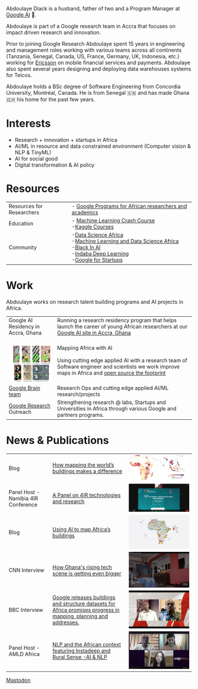 Abdoulaye Diack is a husband, father of two and a Program Manager at [Google AI](https://research.google/) 🤖.  

Abdoulaye is part of a Google research team in Accra that focuses on impact driven research and innovation.

Prior to joining Google Research Abdoulaye spent 15 years in engineering and management roles working with various teams across all continents (Tanzania, Senegal, Canada, US, France, Germany, UK, Indonesia, etc.) working for [Ericsson](https//:ericsson.com) on mobile financial services and payments. Abdoulaye also spent several years designing and deploying data warehouses systems for Telcos. 

Abdoulaye holds a BSc degree of Software Engineering from Concordia University, Montréal, Canada. He is from Senegal 🇸🇳 and has made Ghana 🇬🇭 his home for the past few years. 

# Interests

 - Research + innovation + startups in Africa
 - AI/ML in resource and data constrained environment (Computer vision & NLP & TinyML) 
 - AI for social good
 - Digital transformation & AI policy

# Resources 

|  |  |
|--|--|
|Resources for Researchers| - [Google Programs for African researchers and academics](https://www.linkedin.com/pulse/google-resources-african-researchers-academics-abdoulaye-diack/?trackingId=BOUX2FrCSLKViH%2F2Gs%2FrmA%3D%3D)
|Education| - [Machine Learning Crash Course](https://developers.google.com/machine-learning/crash-course) <br> -[Kaggle Courses](https://www.kaggle.com/learn)|
|Community | -[Data Science Africa](http://www.datascienceafrica.org/) <br> -[Machine Learning and Data Science Africa](https://groups.google.com/g/mlds-africa?pli=1) <br> -[Black In AI](https://blackinai.github.io/#/)<br> -[Indaba Deep Learning](https://deeplearningindaba.com/) <br> -[Google for Startups](https://startup.google.com/accelerator/africa/)|

# Work

Abdoulaye works on research talent building programs and AI projects in Africa.

|  |  |
|--|--|
|Google AI Residency in Accra, Ghana| Running a research residency program that helps launch the career of young African researchers at our [Google AI site in Accra, Ghana ](https://research.google/locations/accra/)|
|<br><a href="https://arxiv.org/pdf/2107.12283.pdf"><img src="/mmeka_paper_shot.jpg" width="130" height="102"/></a>|Mapping Africa with AI <br><br>Using cutting edge applied AI with a research team of Software engineer and scientists we work improve maps in Africa and [open source the footprint](https://sites.research.google/open-buildings/) |
|[Google Brain team](https://research.google/teams/brain/) | Research Ops and cutting edge applied AI/ML research/projects |
|[Google Research](https://research.google) Outreach| Strengthening research @ labs, Startups and Universities in Africa through various Google and partners programs.|

# News & Publications

|  |  | |
|--|--|--|
|Blog | [How mapping the world’s buildings makes a difference](https://blog.google/around-the-globe/google-africa/how-mapping-the-worlds-buildings-makes-a-difference/) |<img src="/africa-ssea-building-density.png"/>|
Panel Host - Namibia 4IR Conference |[A Panel on 4IR technologies and research](https://4irnamibia.com/4ir-conference/)  | <img src="/4ir_photo.png" />|
|Blog | [Using AI to map Africa’s buildings](https://blog.google/around-the-globe/google-africa/using-ai-to-map-africas-buildings/) |<img src="/Open-Buildings_V2b_2096x11.max-1000x1000.jpg"/>|
CNN Interview |  [How Ghana's rising tech scene is getting even bigger](https://edition.cnn.com/videos/business/2021/10/15/marketplace-africa-ghana-tech-google-uber-meqasa-spc.cnn)  | <img src="/Abdou_cnn.jpg" />|
BBC Interview |  [Google releases buildings and structure datasets for Africa promises progress in mapping, planning and addresses.](https://www.bbc.co.uk/programmes/p09qnk4d)  | <img src="/abdou_bbc.jpg" />|
Panel Host - AMLD Africa |[NLP and the African context featuring Instadeep and Rural Sense -AI & NLP](https://www.youtube.com/watch?v=MXCbp5t_q_Q&list=PLyyHDYyFFpkBSUmX-iv7JLgeNJHvRIt4M&index=17)  | <img src="/abdou_amld.jpg" />|
<a rel="me" href="https://mastodon.social/@Diack">Mastodon</a>
